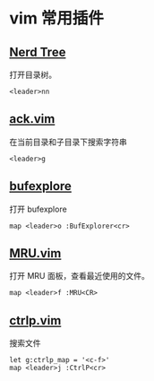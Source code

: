 # vim 常用插件

## [Nerd Tree](https://github.com/scrooloose/nerdtree)

打开目录树。

```
<leader>nn
```

## [ack.vim](https://github.com/mileszs/ack.vim)

在当前目录和子目录下搜索字符串

```
<leader>g
```

## [bufexplore](https://github.com/vim-scripts/bufexplorer.zip)

打开 bufexplore

```
map <leader>o :BufExplorer<cr>
```

## [MRU.vim](https://github.com/vim-scripts/mru.vim)

打开 MRU 面板，查看最近使用的文件。

```
map <leader>f :MRU<CR>
```

## [ctrlp.vim](https://github.com/ctrlpvim/ctrlp.vim)

搜索文件

```
let g:ctrlp_map = '<c-f>'
map <leader>j :CtrlP<cr>
```

